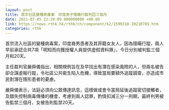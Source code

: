```yaml
---
layout: post
title: 首宗社區變種病毒案　印度男子隱瞞行蹤判囚三個月
date: 2021-07-05 22:20:09.000000000 +08:00
link: https://news.rthk.hk/rthk/ch/component/k2/1599310-20210705.htm
categories: rthk
---
```


首宗流入社區的變種病毒案，印度裔男患者及其菲籍女友人，因為隱瞞行蹤，兩人早前承認合共7項「明知而向獲授權人員提供虛假資料罪」，今日分別被判監三個月和20天。

主任裁判官嚴舜儀指出，相關規例旨在及早找出有潛在感染風險的人，但兩名被告卻合謀虛報行蹤，令社區公共衞生陷入危機，導致當局要額外追蹤調查，亦造成市民對潛在隱形患者的憂慮。

嚴舜儀表示，法庭必須向公眾傳達訊息，這樣做或會令當局延後追蹤密切接觸者，及錯失控制病毒傳播的機會，考慮到兩人認罪，酌情扣減三分一刑期，最終判男被告監禁三個月，女被告則監禁20天。
